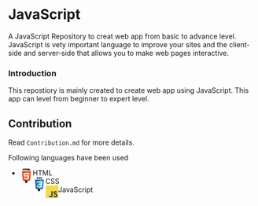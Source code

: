 # JavaScript
A JavaScript Repository to creat web app from basic to advance level. JavaScript is vety important language to improve your sites and the client-side and server-side that allows you to make web pages interactive.

### Introduction
 This repostiory is mainly created to create web app using JavaScript. This app can level from beginner to expert level.
 
 ## Contribution
 
 Read `Contribution.md` for more details.
 
 Following languages have been used
- <img align="left" alt="HTML5" width="26px" src="https://raw.githubusercontent.com/github/explore/80688e429a7d4ef2fca1e82350fe8e3517d3494d/topics/html/html.png" /> HTML
- <img align="left" alt="CSS3" width="26px" src="https://raw.githubusercontent.com/github/explore/80688e429a7d4ef2fca1e82350fe8e3517d3494d/topics/css/css.png" /> CSS
- <img align="left" alt="JavaScript" width="26px" src="https://raw.githubusercontent.com/github/explore/80688e429a7d4ef2fca1e82350fe8e3517d3494d/topics/javascript/javascript.png" /> JavaScript

 
